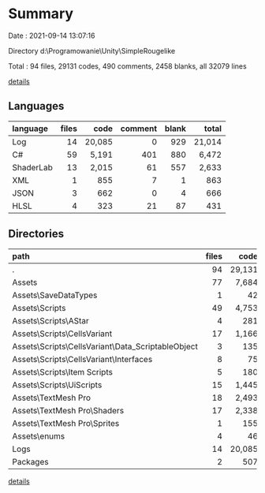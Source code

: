 # Summary

Date : 2021-09-14 13:07:16

Directory d:\Programowanie\Unity\SimpleRougelike

Total : 94 files,  29131 codes, 490 comments, 2458 blanks, all 32079 lines

[details](details.md)

## Languages
| language | files | code | comment | blank | total |
| :--- | ---: | ---: | ---: | ---: | ---: |
| Log | 14 | 20,085 | 0 | 929 | 21,014 |
| C# | 59 | 5,191 | 401 | 880 | 6,472 |
| ShaderLab | 13 | 2,015 | 61 | 557 | 2,633 |
| XML | 1 | 855 | 7 | 1 | 863 |
| JSON | 3 | 662 | 0 | 4 | 666 |
| HLSL | 4 | 323 | 21 | 87 | 431 |

## Directories
| path | files | code | comment | blank | total |
| :--- | ---: | ---: | ---: | ---: | ---: |
| . | 94 | 29,131 | 490 | 2,458 | 32,079 |
| Assets | 77 | 7,684 | 483 | 1,526 | 9,693 |
| Assets\SaveDataTypes | 1 | 42 | 10 | 11 | 63 |
| Assets\Scripts | 49 | 4,753 | 363 | 799 | 5,915 |
| Assets\Scripts\AStar | 4 | 281 | 12 | 57 | 350 |
| Assets\Scripts\CellsVariant | 17 | 1,166 | 82 | 182 | 1,430 |
| Assets\Scripts\CellsVariant\Data_ScriptableObject | 3 | 135 | 24 | 27 | 186 |
| Assets\Scripts\CellsVariant\Interfaces | 8 | 75 | 2 | 18 | 95 |
| Assets\Scripts\Item Scripts | 5 | 180 | 0 | 24 | 204 |
| Assets\Scripts\UiScripts | 15 | 1,445 | 157 | 264 | 1,866 |
| Assets\TextMesh Pro | 18 | 2,493 | 82 | 646 | 3,221 |
| Assets\TextMesh Pro\Shaders | 17 | 2,338 | 82 | 644 | 3,064 |
| Assets\TextMesh Pro\Sprites | 1 | 155 | 0 | 2 | 157 |
| Assets\enums | 4 | 46 | 0 | 4 | 50 |
| Logs | 14 | 20,085 | 0 | 929 | 21,014 |
| Packages | 2 | 507 | 0 | 2 | 509 |

[details](details.md)